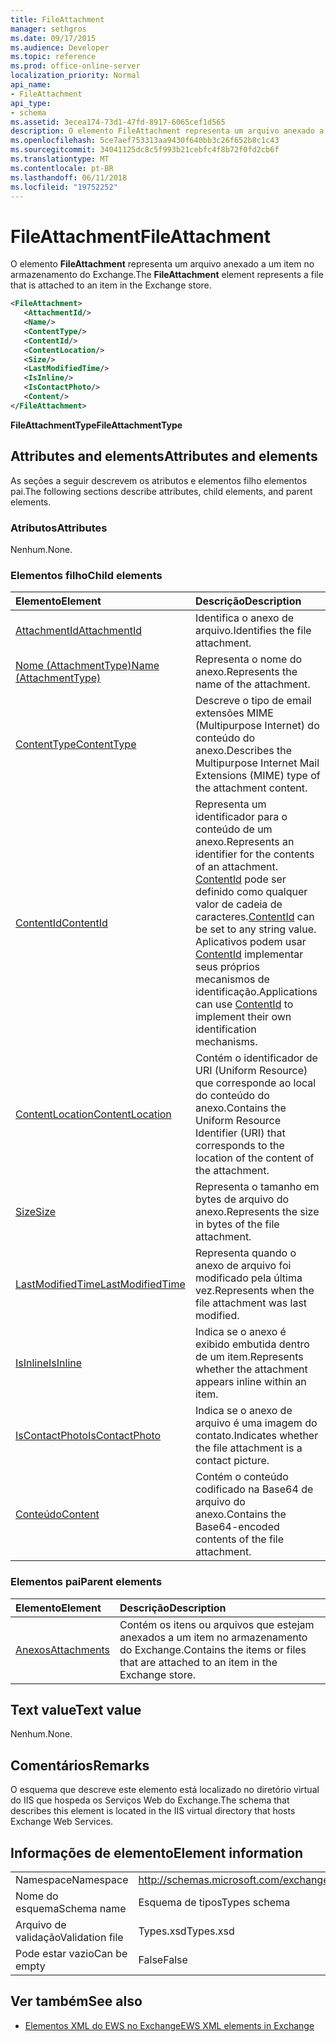 ```yaml
---
title: FileAttachment
manager: sethgros
ms.date: 09/17/2015
ms.audience: Developer
ms.topic: reference
ms.prod: office-online-server
localization_priority: Normal
api_name:
- FileAttachment
api_type:
- schema
ms.assetid: 3ecea174-73d1-47fd-8917-6065cef1d565
description: O elemento FileAttachment representa um arquivo anexado a um item no armazenamento do Exchange.
ms.openlocfilehash: 5ce7aef753313aa9430f640bb3c26f652b8c1c43
ms.sourcegitcommit: 34041125dc8c5f993b21cebfc4f8b72f0fd2cb6f
ms.translationtype: MT
ms.contentlocale: pt-BR
ms.lasthandoff: 06/11/2018
ms.locfileid: "19752252"
---
```

# <a name="fileattachment"></a><span data-ttu-id="e4182-103">FileAttachment</span><span class="sxs-lookup"><span data-stu-id="e4182-103">FileAttachment</span></span>

<span data-ttu-id="e4182-104">O elemento **FileAttachment** representa um arquivo anexado a um item no armazenamento do Exchange.</span><span class="sxs-lookup"><span data-stu-id="e4182-104">The **FileAttachment** element represents a file that is attached to an item in the Exchange store.</span></span> 
  
```XML
<FileAttachment>
   <AttachmentId/>
   <Name/>
   <ContentType/>
   <ContentId/>
   <ContentLocation/>
   <Size/>
   <LastModifiedTime/>
   <IsInline/>
   <IsContactPhoto/>
   <Content/>
</FileAttachment>
```

 <span data-ttu-id="e4182-105">**FileAttachmentType**</span><span class="sxs-lookup"><span data-stu-id="e4182-105">**FileAttachmentType**</span></span>
## <a name="attributes-and-elements"></a><span data-ttu-id="e4182-106">Attributes and elements</span><span class="sxs-lookup"><span data-stu-id="e4182-106">Attributes and elements</span></span>

<span data-ttu-id="e4182-107">As seções a seguir descrevem os atributos e elementos filho elementos pai.</span><span class="sxs-lookup"><span data-stu-id="e4182-107">The following sections describe attributes, child elements, and parent elements.</span></span>
  
### <a name="attributes"></a><span data-ttu-id="e4182-108">Atributos</span><span class="sxs-lookup"><span data-stu-id="e4182-108">Attributes</span></span>

<span data-ttu-id="e4182-109">Nenhum.</span><span class="sxs-lookup"><span data-stu-id="e4182-109">None.</span></span>
  
### <a name="child-elements"></a><span data-ttu-id="e4182-110">Elementos filho</span><span class="sxs-lookup"><span data-stu-id="e4182-110">Child elements</span></span>

|<span data-ttu-id="e4182-111">**Elemento**</span><span class="sxs-lookup"><span data-stu-id="e4182-111">**Element**</span></span>|<span data-ttu-id="e4182-112">**Descrição**</span><span class="sxs-lookup"><span data-stu-id="e4182-112">**Description**</span></span>|
|:-----|:-----|
|[<span data-ttu-id="e4182-113">AttachmentId</span><span class="sxs-lookup"><span data-stu-id="e4182-113">AttachmentId</span></span>](attachmentid.md) <br/> |<span data-ttu-id="e4182-114">Identifica o anexo de arquivo.</span><span class="sxs-lookup"><span data-stu-id="e4182-114">Identifies the file attachment.</span></span>  <br/> |
|[<span data-ttu-id="e4182-115">Nome (AttachmentType)</span><span class="sxs-lookup"><span data-stu-id="e4182-115">Name (AttachmentType)</span></span>](name-attachmenttype.md) <br/> |<span data-ttu-id="e4182-116">Representa o nome do anexo.</span><span class="sxs-lookup"><span data-stu-id="e4182-116">Represents the name of the attachment.</span></span>  <br/> |
|[<span data-ttu-id="e4182-117">ContentType</span><span class="sxs-lookup"><span data-stu-id="e4182-117">ContentType</span></span>](contenttype.md) <br/> |<span data-ttu-id="e4182-118">Descreve o tipo de email extensões MIME (Multipurpose Internet) do conteúdo do anexo.</span><span class="sxs-lookup"><span data-stu-id="e4182-118">Describes the Multipurpose Internet Mail Extensions (MIME) type of the attachment content.</span></span>  <br/> |
|[<span data-ttu-id="e4182-119">ContentId</span><span class="sxs-lookup"><span data-stu-id="e4182-119">ContentId</span></span>](contentid.md) <br/> |<span data-ttu-id="e4182-120">Representa um identificador para o conteúdo de um anexo.</span><span class="sxs-lookup"><span data-stu-id="e4182-120">Represents an identifier for the contents of an attachment.</span></span> <span data-ttu-id="e4182-121">[ContentId](contentid.md) pode ser definido como qualquer valor de cadeia de caracteres.</span><span class="sxs-lookup"><span data-stu-id="e4182-121">[ContentId](contentid.md) can be set to any string value.</span></span> <span data-ttu-id="e4182-122">Aplicativos podem usar [ContentId](contentid.md) implementar seus próprios mecanismos de identificação.</span><span class="sxs-lookup"><span data-stu-id="e4182-122">Applications can use [ContentId](contentid.md) to implement their own identification mechanisms.</span></span>  <br/> |
|[<span data-ttu-id="e4182-123">ContentLocation</span><span class="sxs-lookup"><span data-stu-id="e4182-123">ContentLocation</span></span>](contentlocation.md) <br/> |<span data-ttu-id="e4182-124">Contém o identificador de URI (Uniform Resource) que corresponde ao local do conteúdo do anexo.</span><span class="sxs-lookup"><span data-stu-id="e4182-124">Contains the Uniform Resource Identifier (URI) that corresponds to the location of the content of the attachment.</span></span>  <br/> |
|[<span data-ttu-id="e4182-125">Size</span><span class="sxs-lookup"><span data-stu-id="e4182-125">Size</span></span>](size.md) <br/> |<span data-ttu-id="e4182-126">Representa o tamanho em bytes de arquivo do anexo.</span><span class="sxs-lookup"><span data-stu-id="e4182-126">Represents the size in bytes of the file attachment.</span></span>  <br/> |
|[<span data-ttu-id="e4182-127">LastModifiedTime</span><span class="sxs-lookup"><span data-stu-id="e4182-127">LastModifiedTime</span></span>](lastmodifiedtime.md) <br/> |<span data-ttu-id="e4182-128">Representa quando o anexo de arquivo foi modificado pela última vez.</span><span class="sxs-lookup"><span data-stu-id="e4182-128">Represents when the file attachment was last modified.</span></span>  <br/> |
|[<span data-ttu-id="e4182-129">IsInline</span><span class="sxs-lookup"><span data-stu-id="e4182-129">IsInline</span></span>](isinline.md) <br/> |<span data-ttu-id="e4182-130">Indica se o anexo é exibido embutida dentro de um item.</span><span class="sxs-lookup"><span data-stu-id="e4182-130">Represents whether the attachment appears inline within an item.</span></span>  <br/> |
|[<span data-ttu-id="e4182-131">IsContactPhoto</span><span class="sxs-lookup"><span data-stu-id="e4182-131">IsContactPhoto</span></span>](iscontactphoto.md) <br/> |<span data-ttu-id="e4182-132">Indica se o anexo de arquivo é uma imagem do contato.</span><span class="sxs-lookup"><span data-stu-id="e4182-132">Indicates whether the file attachment is a contact picture.</span></span>  <br/> |
|[<span data-ttu-id="e4182-133">Conteúdo</span><span class="sxs-lookup"><span data-stu-id="e4182-133">Content</span></span>](content.md) <br/> |<span data-ttu-id="e4182-134">Contém o conteúdo codificado na Base64 de arquivo do anexo.</span><span class="sxs-lookup"><span data-stu-id="e4182-134">Contains the Base64-encoded contents of the file attachment.</span></span>  <br/> |
   
### <a name="parent-elements"></a><span data-ttu-id="e4182-135">Elementos pai</span><span class="sxs-lookup"><span data-stu-id="e4182-135">Parent elements</span></span>

|<span data-ttu-id="e4182-136">**Elemento**</span><span class="sxs-lookup"><span data-stu-id="e4182-136">**Element**</span></span>|<span data-ttu-id="e4182-137">**Descrição**</span><span class="sxs-lookup"><span data-stu-id="e4182-137">**Description**</span></span>|
|:-----|:-----|
|[<span data-ttu-id="e4182-138">Anexos</span><span class="sxs-lookup"><span data-stu-id="e4182-138">Attachments</span></span>](attachments-ex15websvcsotherref.md) <br/> |<span data-ttu-id="e4182-139">Contém os itens ou arquivos que estejam anexados a um item no armazenamento do Exchange.</span><span class="sxs-lookup"><span data-stu-id="e4182-139">Contains the items or files that are attached to an item in the Exchange store.</span></span>  <br/> |
   
## <a name="text-value"></a><span data-ttu-id="e4182-140">Text value</span><span class="sxs-lookup"><span data-stu-id="e4182-140">Text value</span></span>

<span data-ttu-id="e4182-141">Nenhum.</span><span class="sxs-lookup"><span data-stu-id="e4182-141">None.</span></span>
  
## <a name="remarks"></a><span data-ttu-id="e4182-142">Comentários</span><span class="sxs-lookup"><span data-stu-id="e4182-142">Remarks</span></span>

<span data-ttu-id="e4182-143">O esquema que descreve este elemento está localizado no diretório virtual do IIS que hospeda os Serviços Web do Exchange.</span><span class="sxs-lookup"><span data-stu-id="e4182-143">The schema that describes this element is located in the IIS virtual directory that hosts Exchange Web Services.</span></span>
  
## <a name="element-information"></a><span data-ttu-id="e4182-144">Informações de elemento</span><span class="sxs-lookup"><span data-stu-id="e4182-144">Element information</span></span>

|||
|:-----|:-----|
|<span data-ttu-id="e4182-145">Namespace</span><span class="sxs-lookup"><span data-stu-id="e4182-145">Namespace</span></span>  <br/> |http://schemas.microsoft.com/exchange/services/2006/types  <br/> |
|<span data-ttu-id="e4182-146">Nome do esquema</span><span class="sxs-lookup"><span data-stu-id="e4182-146">Schema name</span></span>  <br/> |<span data-ttu-id="e4182-147">Esquema de tipos</span><span class="sxs-lookup"><span data-stu-id="e4182-147">Types schema</span></span>  <br/> |
|<span data-ttu-id="e4182-148">Arquivo de validação</span><span class="sxs-lookup"><span data-stu-id="e4182-148">Validation file</span></span>  <br/> |<span data-ttu-id="e4182-149">Types.xsd</span><span class="sxs-lookup"><span data-stu-id="e4182-149">Types.xsd</span></span>  <br/> |
|<span data-ttu-id="e4182-150">Pode estar vazio</span><span class="sxs-lookup"><span data-stu-id="e4182-150">Can be empty</span></span>  <br/> |<span data-ttu-id="e4182-151">False</span><span class="sxs-lookup"><span data-stu-id="e4182-151">False</span></span>  <br/> |
   
## <a name="see-also"></a><span data-ttu-id="e4182-152">Ver também</span><span class="sxs-lookup"><span data-stu-id="e4182-152">See also</span></span>



- [<span data-ttu-id="e4182-153">Elementos XML do EWS no Exchange</span><span class="sxs-lookup"><span data-stu-id="e4182-153">EWS XML elements in Exchange</span></span>](ews-xml-elements-in-exchange.md)

